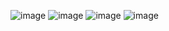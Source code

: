 ![image](https://github.com/blqies20/FaseOne_149/assets/115076099/ed444212-e6a5-4bb4-89f8-f61401ead622)
![image](https://github.com/blqies20/FaseOne_149/assets/115076099/80f09417-5483-41ee-9f53-64fea56b3b67)
![image](https://github.com/blqies20/FaseOne_149/assets/115076099/8d891fa7-3529-41d0-b7aa-07145dbfb647)
![image](https://github.com/blqies20/FaseOne_149/assets/115076099/7724bdfd-6f5a-49a2-9f07-07935d506f9d)
